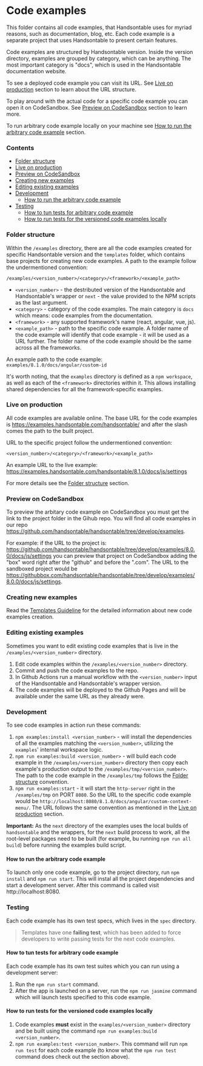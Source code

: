 # Code examples

This folder contains all code examples, that Handsontable uses for myriad reasons, such as documentation, blog, etc. Each code example is a separate project that uses Handsontable to present certain features.

Code examples are structured by Handsontable version. Inside the version directory, examples are grouped by category, which can be anything. The most important category is "docs", which is used in the Handsontable documentation website.

To see a deployed code example you can visit its URL. See [Live on production](#live-on-production) section to learn about the URL structure.

To play around with the actual code for a specific code example you can open it on CodeSandbox. See [Preview on CodeSandbox](#preview-on-codesandbox) section to learn more.

To run arbitrary code example locally on your machine see [How to run the arbitrary code example](#how-to-run-the-arbitrary-code-example) section.

### Contents

- [Folder structure](#folder-structure)
- [Live on production](#live-on-production)
- [Preview on CodeSandbox](#preview-on-codesandbox)
- [Creating new examples](#creating-new-examples)
- [Editing existing examples](#editing-existing-examples)
- [Development](#development)
  - [How to run the arbitrary code example](#how-to-run-the-arbitrary-code-example)
- [Testing](#testing)
  - [How to tun tests for arbitrary code example](#how-to-tun-tests-for-arbitrary-code-example)
  - [How to run tests for the versioned code examples locally](#how-to-run-tests-for-the-versioned-code-examples-locally)

### Folder structure

Within the `/examples` directory, there are all the code examples created for specific Handsontable version and the `templates` folder, which contains base projects for creating new code examples. A path to the example follow the undermentioned convention:

`/examples/<version_number>/<category>/<framework>/<example_path>`

- `<version_number>` - the destributed version of the Handsontable and Handsontable's wrapper or `next` - the value provided to the NPM scripts as the last argument.
- `<category>` - category of the code examples. The main category is `docs` which means: code examples from the documentation.
- `<framework>` - any supported framework's name (react, angular, vue, js).
- `<example_path>` - path to the specific code example. A folder name of the code example will identify that code example - it will be used as a URL further. The folder name of the code example should be the same across all the frameworks.

An example path to the code example: `examples/8.1.0/docs/angular/custom-id`

It's worth noting, that the `examples` directory is defined as a `npm workspace`, as well as each of the `<framework>` directories within it. This allows installing shared dependencies for all the framework-specific examples.

### Live on production

All code examples are available online. The base URL for the code examples is https://examples.handsontable.com/handsontable/ and after the slash comes the path to the built project. 

URL to the specific project follow the undermentioned convention:

`<version_number>/<category>/<framework>/<example_path>`

An example URL to the live example: https://examples.handsontable.com/handsontable/8.1.0/docs/js/settings

For more details see the [Folder structure](#folder-structure) section.

### Preview on CodeSandbox

To preview the arbitary code example on CodeSandbox you must get the link to the project folder in the Gihub repo. You will find all code examples in our repo https://github.com/handsontable/handsontable/tree/develop/examples.

For example: if the URL to the project is: https://github.com/handsontable/handsontable/tree/develop/examples/8.0.0/docs/js/settings you can preview that project on CodeSandbox adding the "box" word right after the "github" and before the ".com". The URL to the sandboxed project would be https://githubbox.com/handsontable/handsontable/tree/develop/examples/8.0.0/docs/js/settings.

### Creating new examples

Read the [Templates Guideline](./templates/README.md) for the detailed information about new code examples creation.

### Editing existing examples

Sometimes you want to edit existing code examples that is live in the `/examples/<version_number>` directory.

1. Edit code examples within the `/examples/<version_number>` directory.
2. Commit and push the code examples to the repo.
3. In Github Actions run a manual workflow with the `<version_number>` input of the Handsontable and Handsontable's wrapper version.
4. The code examples will be deployed to the Github Pages and will be available under the same URL as they already were.

### Development

To see code examples in action run these commands:

1. `npm examples:install <version_number>` - will install the dependencies of all the examples matching the `<version_number>`, utilizing the `examples`' internal workspace logic.
2. `npm run examples:build <version_number>` - will build each code example in the `/examples/<version_number>` directory then copy each example's production output to the `/examples/tmp/<version_number>`. The path to the code example in the `/examples/tmp` follows the [Folder structure](#folder-structure) convention.
3. `npm run examples:start` - it will start the `http-server` right in the `/examples/tmp` on PORT `8080`. So the URL to the specific code example would be `http://localhost:8080/8.1.0/docs/angular/custom-context-menu/`. The URL follows the same convention as mentioned in the [Live on production](#live-on-production) section.

**Important:** As the `next` directory of the examples uses the local builds of `handsontable` and the wrappers, for the `next` build process to work, all the root-level packages need to be built (for example, bu running `npm run all build`) before running the examples build script.

#### How to run the arbitrary code example

To launch only one code example, go to the project directory, run `npm install` and `npm run start`. This will instal all the project dependencies and start a development server. After this command is called visit http://localhost:8080.

### Testing

Each code example has its own test specs, which lives in the `spec` directory.

> Templates have one **failing test**, which has been added to force developers to write passing tests for the next code examples.

#### How to tun tests for arbitrary code example

Each code example has its own test suites which you can run using a development server:
1. Run the `npm run start` command.
2. After the app is launched on a server, run the `npm run jasmine` command which will launch tests specified to this code example.

#### How to run tests for the versioned code examples locally

1. Code examples **must** exist in the `examples/<version_number>` directory and be built using the command `npm run examples:build <version_number>`.
3. `npm run examples:test <version_number>`. This command will run `npm run test` for each code example (to know what the `npm run test` command does check out the section above).
